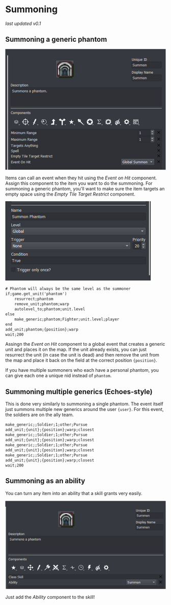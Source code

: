 # Summoning

_last updated v0.1_

## Summoning a generic phantom

![SummonItemScreenshot](Images/SummonItemScreenshot.png)

Items can call an event when they hit using the *Event on Hit* component. Assign this component to the item you want to do the summoning. For summoning a generic phantom, you'll want to make sure the item targets an empty space using the *Empty Tile Target Restrict* component. 

![GlobalSummonEvent](Images/SummonEventScreenshot.png)

```
# Phantom will always be the same level as the summoner
if;game.get_unit('phantom')
    resurrect;phantom
    remove_unit;phantom;warp
    autolevel_to;phantom;unit.level
else
    make_generic;phantom;Fighter;unit.level;player
end
add_unit;phantom;{position};warp
wait;200
```

Assingn the *Event on Hit* component to a global event that creates a generic unit and places it on the map. If the unit already exists, you can just resurrect the unit (in case the unit is dead) and then remove the unit from the map and place it back on the field at the correct position `{position}`.

If you have multiple summoners who each have a personal phantom, you can give each one a unique nid instead of `phantom`.

## Summoning multiple generics (Echoes-style)

This is done very similarly to summoning a single phantom. The event itself just summons multiple new generics around the user `{user}`. For this event, the soldiers are on the ally team.

```
make_generic;;Soldier;1;other;Pursue
add_unit;{unit};{position};warp;closest
make_generic;;Soldier;1;other;Pursue
add_unit;{unit};{position};warp;closest
make_generic;;Soldier;1;other;Pursue
add_unit;{unit};{position};warp;closest
make_generic;;Soldier;1;other;Pursue
add_unit;{unit};{position};warp;closest
wait;200
```

## Summoning as an ability

You can turn any item into an ability that a skill grants very easily.

![SummonAbility](Images/SummonAbility.png)

Just add the *Ability* component to the skill!
